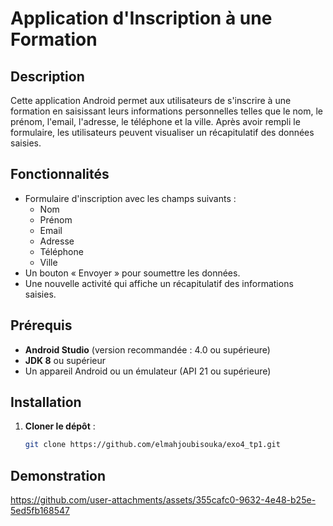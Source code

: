 # Application d'Inscription à une Formation

## Description

Cette application Android permet aux utilisateurs de s'inscrire à une formation en saisissant leurs informations personnelles telles que le nom, le prénom, l'email, l'adresse, le téléphone et la ville. Après avoir rempli le formulaire, les utilisateurs peuvent visualiser un récapitulatif des données saisies.

## Fonctionnalités

- Formulaire d'inscription avec les champs suivants :
  - Nom
  - Prénom
  - Email
  - Adresse
  - Téléphone
  - Ville
- Un bouton « Envoyer » pour soumettre les données.
- Une nouvelle activité qui affiche un récapitulatif des informations saisies.

## Prérequis

- **Android Studio** (version recommandée : 4.0 ou supérieure)
- **JDK 8** ou supérieur
- Un appareil Android ou un émulateur (API 21 ou supérieure)

## Installation

1. **Cloner le dépôt** :
   ```bash
   git clone https://github.com/elmahjoubisouka/exo4_tp1.git

## Demonstration

https://github.com/user-attachments/assets/355cafc0-9632-4e48-b25e-5ed5fb168547



